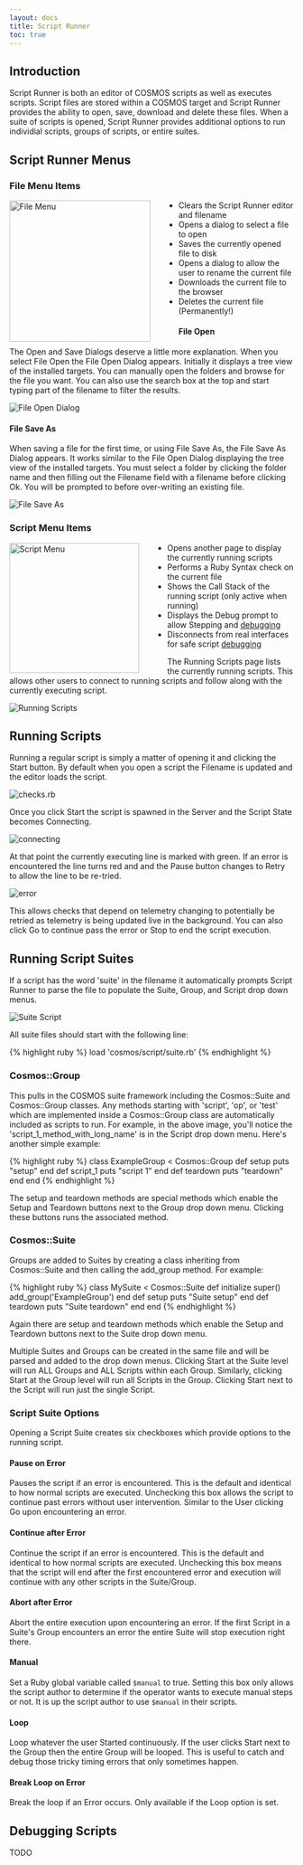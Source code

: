 ```yaml
---
layout: docs
title: Script Runner
toc: true
---
```


## Introduction

Script Runner is both an editor of COSMOS scripts as well as executes scripts. Script files are stored within a COSMOS target and Script Runner provides the ability to open, save, download and delete these files. When a suite of scripts is opened, Script Runner provides additional options to run individial scripts, groups of scripts, or entire suites.

## Script Runner Menus

### File Menu Items

<!-- Image sized to match up with bullets -->

<img src="/img/v5/script_runner/file_menu.png"
     alt="File Menu"
     style="float: left; margin-right: 50px; height: 250px;" />

- Clears the Script Runner editor and filename
- Opens a dialog to select a file to open
- Saves the currently opened file to disk
- Opens a dialog to allow the user to rename the current file
- Downloads the current file to the browser
- Deletes the current file (Permanently!)

#### File Open

The Open and Save Dialogs deserve a little more explanation. When you select File Open the File Open Dialog appears. Initially it displays a tree view of the installed targets. You can manually open the folders and browse for the file you want. You can also use the search box at the top and start typing part of the filename to filter the results.

![File Open Dialog](/img/v5/script_runner/file_open_check.png)

#### File Save As

When saving a file for the first time, or using File Save As, the File Save As Dialog appears. It works similar to the File Open Dialog displaying the tree view of the installed targets. You must select a folder by clicking the folder name and then filling out the Filename field with a filename before clicking Ok. You will be prompted to before over-writing an existing file.

![File Save As](/img/v5/script_runner/file_save_as.png)

### Script Menu Items

<!-- Image sized to match up with bullets -->

<img src="/img/v5/script_runner/Script_menu.png"
     alt="Script Menu"
     style="float: left; margin-right: 50px; height: 230px;" />

- Opens another page to display the currently running scripts
- Performs a Ruby Syntax check on the current file
- Shows the Call Stack of the running script (only active when running)
- Displays the Debug prompt to allow Stepping and [debugging](/docs/v5/script-runner#debugging-scripts)
- Disconnects from real interfaces for safe script [debugging](/docs/v5/script-runner#debugging-scripts)

The Running Scripts page lists the currently running scripts. This allows other users to connect to running scripts and follow along with the currently executing script.

![Running Scripts](/img/v5/script_runner/running_scripts.png)

## Running Scripts

Running a regular script is simply a matter of opening it and clicking the Start button. By default when you open a script the Filename is updated and the editor loads the script.

![checks.rb](/img/v5/script_runner/checks_rb.png)

Once you click Start the script is spawned in the Server and the Script State becomes Connecting.

![connecting](/img/v5/script_runner/connecting.png)

At that point the currently executing line is marked with green. If an error is encountered the line turns red and and the Pause button changes to Retry to allow the line to be re-tried.

![error](/img/v5/script_runner/script_error.png)

This allows checks that depend on telemetry changing to potentially be retried as telemetry is being updated live in the background. You can also click Go to continue pass the error or Stop to end the script execution.

## Running Script Suites

If a script has the word 'suite' in the filename it automatically prompts Script Runner to parse the file to populate the Suite, Group, and Script drop down menus.

![Suite Script](/img/v5/script_runner/suite_script.png)

All suite files should start with the following line:

{% highlight ruby %}
load 'cosmos/script/suite.rb'
{% endhighlight %}

### Cosmos::Group

This pulls in the COSMOS suite framework including the Cosmos::Suite and Cosmos::Group classes. Any methods starting with 'script', 'op', or 'test' which are implemented inside a Cosmos::Group class are automatically included as scripts to run. For example, in the above image, you'll notice the 'script_1_method_with_long_name' is in the Script drop down menu. Here's another simple example:

<!-- prettier-ignore -->
{% highlight ruby %}
class ExampleGroup < Cosmos::Group
  def setup
    puts "setup"
  end
  def script_1
    puts "script 1"
  end
  def teardown
    puts "teardown"
  end
end
{% endhighlight %}

The setup and teardown methods are special methods which enable the Setup and Teardown buttons next to the Group drop down menu. Clicking these buttons runs the associated method.

### Cosmos::Suite

Groups are added to Suites by creating a class inheriting from Cosmos::Suite and then calling the add_group method. For example:

<!-- prettier-ignore -->
{% highlight ruby %}
class MySuite < Cosmos::Suite
  def initialize
    super()
    add_group('ExampleGroup')
  end
  def setup
    puts "Suite setup"
  end
  def teardown
    puts "Suite teardown"
  end
end
{% endhighlight %}

Again there are setup and teardown methods which enable the Setup and Teardown buttons next to the Suite drop down menu.

Multiple Suites and Groups can be created in the same file and will be parsed and added to the drop down menus. Clicking Start at the Suite level will run ALL Groups and ALL Scripts within each Group. Similarly, clicking Start at the Group level will run all Scripts in the Group. Clicking Start next to the Script will run just the single Script.

### Script Suite Options

Opening a Script Suite creates six checkboxes which provide options to the running script.

#### Pause on Error

Pauses the script if an error is encountered. This is the default and identical to how normal scripts are executed. Unchecking this box allows the script to continue past errors without user intervention. Similar to the User clicking Go upon encountering an error.

#### Continue after Error

Continue the script if an error is encountered. This is the default and identical to how normal scripts are executed. Unchecking this box means that the script will end after the first encountered error and execution will continue with any other scripts in the Suite/Group.

#### Abort after Error

Abort the entire execution upon encountering an error. If the first Script in a Suite's Group encounters an error the entire Suite will stop execution right there.

#### Manual

Set a Ruby global variable called `$manual` to true. Setting this box only allows the script author to determine if the operator wants to execute manual steps or not. It is up the script author to use `$manual` in their scripts.

#### Loop

Loop whatever the user Started continuously. If the user clicks Start next to the Group then the entire Group will be looped. This is useful to catch and debug those tricky timing errors that only sometimes happen.

#### Break Loop on Error

Break the loop if an Error occurs. Only available if the Loop option is set.

## Debugging Scripts

<div class="note unreleased">
  <p>TODO</p>
</div>
